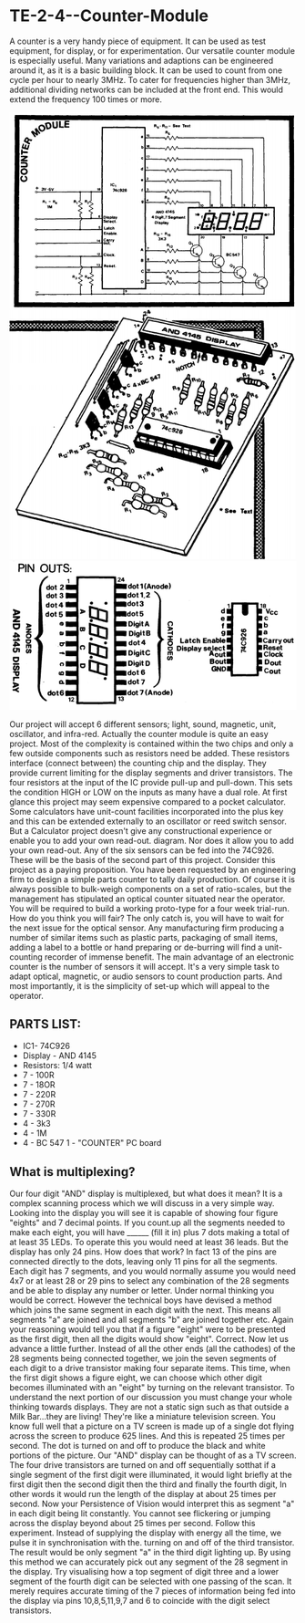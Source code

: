 # TE-2-4--Counter-Module

A counter is a very handy piece of equipment. It can be used as test equipment, for display, or for experimentation. Our versatile counter module is especially useful. Many variations and adaptions can be engineered around it, as it is a basic building block. It can be used to count from one cycle per hour to nearly 3MHz. To cater for frequencies higher than 3MHz, additional dividing networks can be included at the front end. This would extend the frequency 100 times or more.  

![](https://github.com/SteveJustin1963/TE-2-4--Counter-Module/blob/master/cm-cct.png)
![](https://github.com/SteveJustin1963/TE-2-4--Counter-Module/blob/master/pic.png)
![](https://github.com/SteveJustin1963/TE-2-4--Counter-Module/blob/master/pinout.png)

Our project will accept 6 different sensors; light, sound, magnetic, unit, oscillator, and infra-red. Actually the counter module is quite an easy project. Most of the complexity is contained within the two chips and only a few outside components such as resistors need be added. These resistors interface (connect between) the counting chip and the display. They provide current limiting for the display segments and driver transistors. The four resistors at the input of the IC provide pull-up and pull-down. This sets the condition HIGH or LOW on the inputs as many have a dual role. At first glance this project may seem expensive compared to a pocket calculator. Some calculators have unit-count facilities incorporated into the plus key and this can be extended externally to an oscillator or reed switch sensor. But a Calculator project doesn't give any constructional experience or enable you to add your own read-out. diagram. Nor does it allow you to add your own read-out. Any of the six sensors can be fed into the 74C926. These will be the basis of the second part of this project. Consider this project as a paying proposition. You have been requested by an engineering firm to design a simple parts counter to tally daily production. Of course it is always possible to bulk-weigh components on a set of ratio-scales, but the management has stipulated an optical counter situated near the operator. You will be required to build a working proto-type for a four week trial-run. How do you think you will fair? The only catch is, you will have to wait for the next issue for the optical sensor. Any manufacturing firm producing a number of similar items such as plastic parts, packaging of small items, adding a label to a bottle or hand preparing or de-burring will find a unit-counting recorder of immense benefit. The main advantage of an electronic counter is the number of sensors it will accept. It's a very simple task to adapt optical, magnetic, or audio sensors to count production parts. And most importantly, it is the simplicity of set-up which will appeal to the operator. 

## PARTS LIST:
* IC1- 74C926
* Display - AND 4145
* Resistors: 1/4 watt
* 7 - 100R
* 7 - 18OR
* 7 - 220R
* 7 - 270R
* 7 - 330R
* 4 - 3k3
* 4 - 1M
* 4 - BC 547
1 - "COUNTER" PC board

## What is multiplexing?
Our four digit "AND" display is multiplexed, but what does it mean? It is a complex scanning process which we will discuss in a very simple way. Looking into the display you will see it is capable of showing four figure "eights" and 7 decimal points. If you count.up all the segments needed to make each eight, you will have ______ (fill it in) plus 7 dots making a total of at least 35 LEDs. To operate this you would need at least 36 leads. But the display has only 24 pins. How does that work? In fact 13 of the pins are connected directly to the dots, leaving only 11 pins for all the segments. Each digit has 7 segments, and you would normally assume you would need 4x7 or at least 28 or 29 pins to select any combination of the 28 segments and be able to display any number or letter. Under normal thinking you would be correct. However the technical boys have devised a method which joins the same segment in each digit with the next. This means all segments "a" are joined and all segments "b" are joined together etc. Again your reasoning would tell you that if a figure "eight" were to be presented as the first digit, then all the digits would show "eight". Correct. Now let us advance a little further. Instead of all the other ends (all the cathodes) of the 28 segments being connected together, we join the seven segments of each digit to a drive transistor making four separate items. This time, when the first digit shows a figure eight, we can choose which other digit becomes illuminated with an "eight" by turning on the relevant transistor. To understand the next portion of our discussion you must change your whole thinking towards displays. They are not a static sign such as that outside a Milk Bar...they are living! They're like a miniature television screen. You know full well that a picture on a TV screen is made up of a single dot flying across the screen to produce 625 lines. And this is repeated 25 times per second. The dot is turned on and off to produce the black and white portions of the picture. Our "AND" display can be thought of as a TV screen. The four drive transistors are turned on and off sequentially sotthat if a single segment of the first digit were illuminated, it would light briefly at the first digit then the second digit then the third and finally the fourth digit, In other words it would run the length of the display at about 25 times per second. Now your Persistence of Vision would interpret this as segment "a" in each digit being lit constantly. You cannot see flickering or jumping across the display beyond about 25 times per second. Follow this experiment. Instead of supplying the display with energy all the time, we pulse it in synchronisation with the. turning on and off of the third transistor. The result would be only segment "a" in the third digit lighting up. By using this method we can accurately pick out any segment of the 28 segment in the display. Try visualising how a top segment of digit three and a lower segment of the fourth digit can be selected with one passing of the scan. It merely requires accurate timing of the 7 pieces of information being fed into the display via pins 10,8,5,11,9,7 and 6 to coincide with the digit select transistors.   

